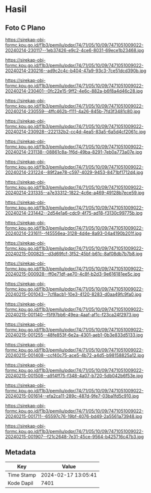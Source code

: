 # Hasil

## Foto C Plano

https://sirekap-obj-formc.kpu.go.id/f1b3/pemilu/pdpr/74/71/05/10/09/7471051009022-20240214-230117--1eb37426-e9c2-4ce6-8031-69ece1b23468.jpg

https://sirekap-obj-formc.kpu.go.id/f1b3/pemilu/pdpr/74/71/05/10/09/7471051009022-20240214-230216--ad9c2c4c-b404-47a9-93c3-7ce51dcd390b.jpg

https://sirekap-obj-formc.kpu.go.id/f1b3/pemilu/pdpr/74/71/05/10/09/7471051009022-20240214-230401--0fc22e15-9ff2-4e6c-882a-b6f8a4d46c28.jpg

https://sirekap-obj-formc.kpu.go.id/f1b3/pemilu/pdpr/74/71/05/10/09/7471051009022-20240214-230559--4ffc462b-f111-4a26-845b-7fd3f3481c80.jpg

https://sirekap-obj-formc.kpu.go.id/f1b3/pemilu/pdpr/74/71/05/10/09/7471051009022-20240214-230928--222132b2-cc4d-4ea5-83a5-6a5d4cf2061c.jpg

https://sirekap-obj-formc.kpu.go.id/f1b3/pemilu/pdpr/74/71/05/10/09/7471051009022-20240214-231138--08861c8a-1f6d-49ba-8291-7eb0a773a07e.jpg

https://sirekap-obj-formc.kpu.go.id/f1b3/pemilu/pdpr/74/71/05/10/09/7471051009022-20240214-231224--89f2ae78-c597-4029-9453-8471bf1712d4.jpg

https://sirekap-obj-formc.kpu.go.id/f1b3/pemilu/pdpr/74/71/05/10/09/7471051009022-20240214-231335--a7e33312-1822-4c6e-a469-49128b7ece59.jpg

https://sirekap-obj-formc.kpu.go.id/f1b3/pemilu/pdpr/74/71/05/10/09/7471051009022-20240214-231442--2d54e1a6-cdc9-4f75-ad18-f3130c99775b.jpg

https://sirekap-obj-formc.kpu.go.id/f1b3/pemilu/pdpr/74/71/05/10/09/7471051009022-20240214-231611--f45556ea-3128-4d4e-8a93-04a4190b201f.jpg

https://sirekap-obj-formc.kpu.go.id/f1b3/pemilu/pdpr/74/71/05/10/09/7471051009022-20240215-000825--d3d69fcf-3f52-45bf-b61c-8af08db7b7b8.jpg

https://sirekap-obj-formc.kpu.go.id/f1b3/pemilu/pdpr/74/71/05/10/09/7471051009022-20240215-000928--ff0e71df-ae70-4c8f-b2d3-9e616181ee5c.jpg

https://sirekap-obj-formc.kpu.go.id/f1b3/pemilu/pdpr/74/71/05/10/09/7471051009022-20240215-001043--7cf8acb1-10e3-4120-8283-d0aa49fc9fa0.jpg

https://sirekap-obj-formc.kpu.go.id/f1b3/pemilu/pdpr/74/71/05/10/09/7471051009022-20240215-001140--f5f97bb6-49ea-4aaf-af1c-f23ca24f2973.jpg

https://sirekap-obj-formc.kpu.go.id/f1b3/pemilu/pdpr/74/71/05/10/09/7471051009022-20240215-001255--48fe853f-6e2a-4301-aeb1-0b3e833d5133.jpg

https://sirekap-obj-formc.kpu.go.id/f1b3/pemilu/pdpr/74/71/05/10/09/7471051009022-20240215-001408--ccf40c75-ace5-4b72-a4d5-b98158825a12.jpg

https://sirekap-obj-formc.kpu.go.id/f1b3/pemilu/pdpr/74/71/05/10/09/7471051009022-20240215-001508--a914ff75-f348-4a07-b720-5db042b6f53e.jpg

https://sirekap-obj-formc.kpu.go.id/f1b3/pemilu/pdpr/74/71/05/10/09/7471051009022-20240215-001614--efa2ca11-289c-487d-9fe7-03ba1fd5c910.jpg

https://sirekap-obj-formc.kpu.go.id/f1b3/pemilu/pdpr/74/71/05/10/09/7471051009022-20240215-001711--65597c76-19bf-4076-bd49-2a5561a73948.jpg

https://sirekap-obj-formc.kpu.go.id/f1b3/pemilu/pdpr/74/71/05/10/09/7471051009022-20240215-001907--f21c2648-7e31-45ce-9564-b425716c47b3.jpg


## Metadata

| Key        | Value               |
| ---------- | ------------------- |
| Time Stamp | 2024-02-17 13:05:41 |
| Kode Dapil | 7401                |



